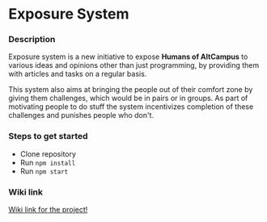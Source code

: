 # Exposure System

### Description

Exposure system is a new initiative to expose **Humans of AltCampus** to various ideas and opinions other than just programming, by providing them with articles and tasks on a regular basis.

This system also aims at bringing the people out of their comfort zone by giving them challenges, which would be in pairs or in groups. As part of motivating people to do stuff the system incentivizes completion of these challenges and punishes people who don't.

### Steps to get started
- Clone repository
- Run `npm install`
- Run `npm start`

### Wiki link
[Wiki link for the project!](https://github.com/AltCampus/exposureSystem/wiki)